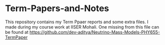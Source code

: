 # Term-Papers-and-Notes
This repository contains my Term Ppaer reports and some extra files. I made during my course work at IISER Mohali. 
One missing from this file can be found  at https://github.com/dev-aditya/Neutrino-Mass-Models-PHY655-TermPaper
